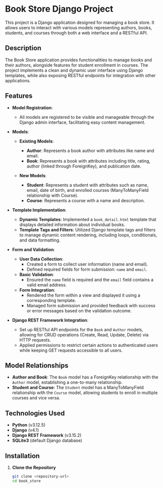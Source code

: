 # Book Store Django Project

This project is a Django application designed for managing a book store. It allows users to interact with various models representing authors, books, students, and courses through both a web interface and a RESTful API.

## Description

The Book Store application provides functionalities to manage books and their authors, alongside features for student enrollment in courses. The project implements a clean and dynamic user interface using Django templates, while also exposing RESTful endpoints for integration with other applications.

## Features

- **Model Registration**: 
  - All models are registered to be visible and manageable through the Django admin interface, facilitating easy content management.

- **Models**: 
  - **Existing Models**:
    - **Author**: Represents a book author with attributes like name and email.
    - **Book**: Represents a book with attributes including title, rating, author (linked through ForeignKey), and publication date.
  
  - **New Models**:
    - **Student**: Represents a student with attributes such as name, email, date of birth, and enrolled courses (ManyToManyField relationship with Course).
    - **Course**: Represents a course with a name and description.

- **Template Implementation**:
  - **Dynamic Templates**: Implemented a `book_detail.html` template that displays detailed information about individual books.
  - **Template Tags and Filters**: Utilized Django template tags and filters to manage dynamic content rendering, including loops, conditionals, and data formatting.

- **Form and Validation**:
  - **User Data Collection**:
    - Created a form to collect user information (name and email).
    - Defined required fields for form submission: `name` and `email`.
  - **Basic Validation**:
    - Ensured the `name` field is required and the `email` field contains a valid email address.
  - **Form Integration**:
    - Rendered the form within a view and displayed it using a corresponding template.
    - Managed form submission and provided feedback with success or error messages based on the validation outcome.

- **Django REST Framework Integration**:
  - Set up RESTful API endpoints for the `Book` and `Author` models, allowing for CRUD operations (Create, Read, Update, Delete) via HTTP requests.
  - Applied permissions to restrict certain actions to authenticated users while keeping GET requests accessible to all users.

## Model Relationships

- **Author and Book**: The `Book` model has a ForeignKey relationship with the `Author` model, establishing a one-to-many relationship.
- **Student and Course**: The `Student` model has a ManyToManyField relationship with the `Course` model, allowing students to enroll in multiple courses and vice versa.

## Technologies Used

- **Python** (v3.12.5)
- **Django** (v4.1)
- **Django REST Framework** (v3.15.2)
- **SQLite3** (default Django database)

## Installation

1. **Clone the Repository**
   ```bash
   git clone <repository-url>
   cd book_store
